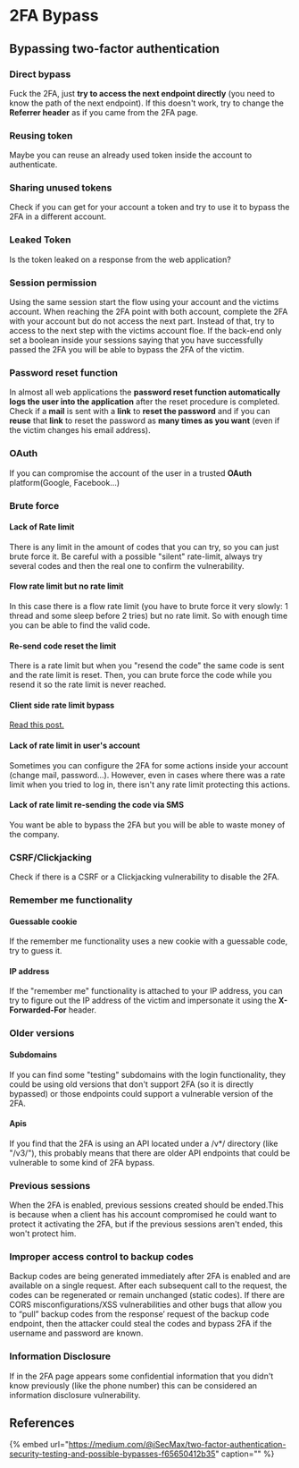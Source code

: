 # 2FA Bypass

## **Bypassing two-factor authentication**

### **Direct bypass**

Fuck the 2FA, just **try to access the next endpoint directly** \(you need to know the path of the next endpoint\). If this doesn't work, try to change the **Referrer header** as if you came from the 2FA page.

### **Reusing token**

Maybe you can reuse an already used token inside the account to authenticate.

### Sharing unused tokens

Check if you can get for your account a token and try to use it to bypass the 2FA in a different account.

### Leaked Token

Is the token leaked on a response from the web application?

### Session permission

Using the same session start the flow using your account and the victims account. When reaching the 2FA point with both account, complete the 2FA with your account but do not access the next part. Instead of that, try to access to the next step with the victims account floe. If the back-end only set a boolean inside your sessions saying that you have successfully passed the 2FA you will be able to bypass the 2FA of the victim.

### **Password reset function**

In almost all web applications the **password reset function automatically logs the user into the application** after the reset procedure is completed.  
Check if a **mail** is sent with a **link** to **reset the password** and if you can **reuse** that **link** to reset the password as **many times as you want** \(even if the victim changes his email address\).

### OAuth

If you can compromise the account of the user in a trusted **OAuth** platform\(Google, Facebook...\)

### Brute force

#### Lack of Rate limit

There is any limit in the amount of codes that you can try, so you can just brute force it. Be careful with a possible "silent" rate-limit, always try several codes and then the real one to confirm the vulnerability.

#### Flow rate limit but no rate limit

In this case there is a flow rate limit \(you have to brute force it very slowly: 1 thread and some sleep before 2 tries\) but no rate limit. So with enough time you can be able to find the valid code.

#### Re-send code reset the limit

There is a rate limit but when you "resend the code" the same code is sent and the rate limit is reset. Then, you can brute force the code while you resend it so the rate limit is never reached.

#### Client side rate limit bypass

[Read this post.](rate-limit-bypass.md)

#### Lack of rate limit in user's account

Sometimes you can configure the 2FA for some actions inside your account \(change mail, password...\). However, even in cases where there was a rate limit when you tried to log in, there isn't any rate limit protecting this actions.

#### Lack of rate limit re-sending the code via SMS

You want be able to bypass the 2FA but you will be able to waste money of the company.

### CSRF/Clickjacking

Check if there is a CSRF or a Clickjacking vulnerability to disable the 2FA.

### Remember me functionality

#### Guessable cookie

If the remember me functionality uses a new cookie with a guessable code, try to guess it.

#### IP address

If the "remember me" functionality is attached to your IP address, you can try to figure out the IP address of the victim and impersonate it using the **X-Forwarded-For** header.

### Older versions

#### Subdomains

If you can find some "testing" subdomains with the login functionality, they could be using old versions that don't support 2FA \(so it is directly bypassed\) or those endpoints could support a vulnerable version of the 2FA.

#### Apis

If you find that the 2FA is using an API located under a /v\*/ directory \(like "/v3/"\), this probably means that there are older API endpoints that could be vulnerable to some kind of 2FA bypass.

### Previous sessions

When the 2FA is enabled, previous sessions created should be ended.This is because when a client has his account compromised he could want to protect it activating the 2FA, but if the previous sessions aren't ended, this won't protect him.

### Improper access control to backup codes

Backup codes are being generated immediately after 2FA is enabled and are available on a single request. After each subsequent call to the request, the codes can be regenerated or remain unchanged \(static codes\). If there are CORS misconfigurations/XSS vulnerabilities and other bugs that allow you to “pull” backup codes from the response’ request of the backup code endpoint, then the attacker could steal the codes and bypass 2FA if the username and password are known.

### Information Disclosure

If in the 2FA page appears some confidential information that you didn't know previously \(like the phone number\) this can be considered an information disclosure vulnerability.

## References

{% embed url="https://medium.com/@iSecMax/two-factor-authentication-security-testing-and-possible-bypasses-f65650412b35" caption="" %}

